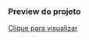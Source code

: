 ### Preview do projeto

[Clique para visualizar](https://htmlpreview.github.io/?https://github.com/EverSilverio/DH/blob/master/FrontEnd/aula07/index.html)
